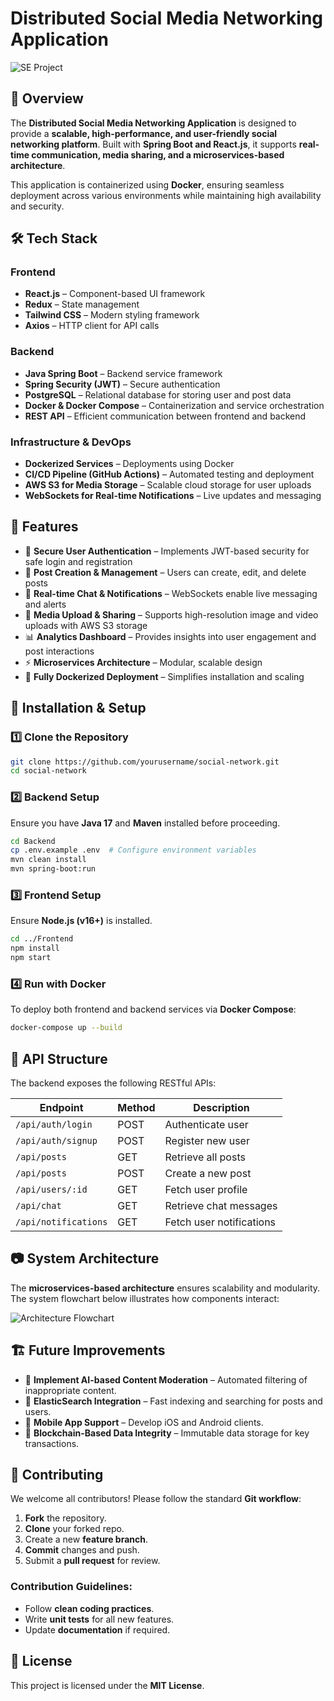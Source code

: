# Distributed Social Media Networking Application

![SE Project](https://github.com/user-attachments/assets/953d29dc-dea5-4dd2-b960-05d6d6c5f225)


## 🚀 Overview
The **Distributed Social Media Networking Application** is designed to provide a **scalable, high-performance, and user-friendly social networking platform**. Built with **Spring Boot and React.js**, it supports **real-time communication, media sharing, and a microservices-based architecture**. 

This application is containerized using **Docker**, ensuring seamless deployment across various environments while maintaining high availability and security.

## 🛠 Tech Stack
### **Frontend**
- **React.js** – Component-based UI framework
- **Redux** – State management
- **Tailwind CSS** – Modern styling framework
- **Axios** – HTTP client for API calls

### **Backend**
- **Java Spring Boot** – Backend service framework
- **Spring Security (JWT)** – Secure authentication
- **PostgreSQL** – Relational database for storing user and post data
- **Docker & Docker Compose** – Containerization and service orchestration
- **REST API** – Efficient communication between frontend and backend

### **Infrastructure & DevOps**
- **Dockerized Services** – Deployments using Docker
- **CI/CD Pipeline (GitHub Actions)** – Automated testing and deployment
- **AWS S3 for Media Storage** – Scalable cloud storage for user uploads
- **WebSockets for Real-time Notifications** – Live updates and messaging

## 🌟 Features
- 🔑 **Secure User Authentication** – Implements JWT-based security for safe login and registration
- 📝 **Post Creation & Management** – Users can create, edit, and delete posts
- 💬 **Real-time Chat & Notifications** – WebSockets enable live messaging and alerts
- 📸 **Media Upload & Sharing** – Supports high-resolution image and video uploads with AWS S3 storage
- 📊 **Analytics Dashboard** – Provides insights into user engagement and post interactions
- ⚡ **Microservices Architecture** – Modular, scalable design
- 🐳 **Fully Dockerized Deployment** – Simplifies installation and scaling

## 🔧 Installation & Setup
### **1️⃣ Clone the Repository**
```sh
git clone https://github.com/yourusername/social-network.git
cd social-network
```

### **2️⃣ Backend Setup**
Ensure you have **Java 17** and **Maven** installed before proceeding.
```sh
cd Backend
cp .env.example .env  # Configure environment variables
mvn clean install
mvn spring-boot:run
```

### **3️⃣ Frontend Setup**
Ensure **Node.js (v16+)** is installed.
```sh
cd ../Frontend
npm install
npm start
```

### **4️⃣ Run with Docker**
To deploy both frontend and backend services via **Docker Compose**:
```sh
docker-compose up --build
```

## 📌 API Structure
The backend exposes the following RESTful APIs:

| Endpoint            | Method | Description               |
|--------------------|--------|---------------------------|
| `/api/auth/login`  | POST   | Authenticate user         |
| `/api/auth/signup` | POST   | Register new user        |
| `/api/posts`       | GET    | Retrieve all posts       |
| `/api/posts`       | POST   | Create a new post        |
| `/api/users/:id`   | GET    | Fetch user profile       |
| `/api/chat`        | GET    | Retrieve chat messages   |
| `/api/notifications` | GET  | Fetch user notifications |

## 📷 System Architecture
The **microservices-based architecture** ensures scalability and modularity. The system flowchart below illustrates how components interact:

![Architecture Flowchart](./flowchart.png)

## 🏗 Future Improvements
- 📌 **Implement AI-based Content Moderation** – Automated filtering of inappropriate content.
- 🔎 **ElasticSearch Integration** – Fast indexing and searching for posts and users.
- 🚀 **Mobile App Support** – Develop iOS and Android clients.
- 💾 **Blockchain-Based Data Integrity** – Immutable data storage for key transactions.

## 🤝 Contributing
We welcome all contributors! Please follow the standard **Git workflow**:
1. **Fork** the repository.
2. **Clone** your forked repo.
3. Create a new **feature branch**.
4. **Commit** changes and push.
5. Submit a **pull request** for review.

### Contribution Guidelines:
- Follow **clean coding practices**.
- Write **unit tests** for all new features.
- Update **documentation** if required.

## 📜 License
This project is licensed under the **MIT License**.

